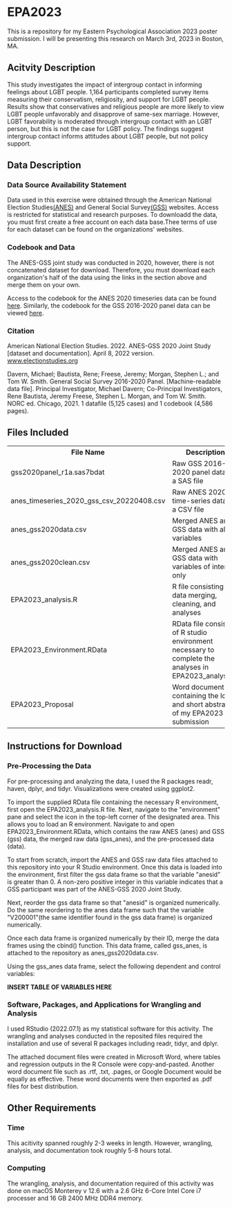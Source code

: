 # EPA2023

This is a repository for my Eastern Psychological Association 2023 poster submission. I will be presenting this research on March 3rd, 2023 in Boston, MA. 

## Acitvity Description

This study investigates the impact of intergroup contact in informing feelings about LGBT people. 1,164 participants completed survey items measuring their conservatism, religiosity, and support for LGBT people. Results show that conservatives and religious people are more likely to view LGBT people unfavorably and disapprove of same-sex marriage. However, LGBT favorability is moderated through intergroup contact with an LGBT person, but this is not the case for LGBT policy. The findings suggest intergroup contact informs attitudes about LGBT people, but not policy support.

## Data Description

### Data Source Availability Statement

Data used in this exercise were obtained through the American National Election Studies[(ANES)](https://electionstudies.org/data-center/anes-gss-2020-joint-study/) and General Social Survey[(GSS)](https://gss.norc.org/getthedata/Pages/SAS.aspx) websites. Access is restricted for statistical and research purposes. To downloadd the data, you must first create a free account on each data base.Thee terms of use for each dataset can be found on the organizations' websites.

### Codebook and Data

The ANES-GSS joint study was conducted in 2020, however, there is not concatenated dataset for download. Therefore, you must download each organization's half of the data using the links in the section above and merge them on your own. 

Access to the codebook for the ANES 2020 timeseries data can be found [here](https://acrobat.adobe.com/link/review?uri=urn:aaid:scds:US:fb8bc509-8b72-380e-856d-a048ea9e0b71). Similarly, the codebook for the GSS 2016-2020 panel data can be viewed [here](https://acrobat.adobe.com/link/review?uri=urn:aaid:scds:US:b2d60355-2576-3cc7-ae56-724d3ef88d7e).

### Citation

American National Election Studies. 2022. ANES-GSS 2020 Joint Study [dataset and documentation]. April 8, 2022 version. www.electionstudies.org

Davern, Michael; Bautista, Rene; Freese, Jeremy; Morgan, Stephen L.; and Tom W. Smith. General Social Survey
2016-2020 Panel. [Machine-readable data file]. Principal Investigator, Michael Davern; Co-Principal
Investigators, Rene Bautista, Jeremy Freese, Stephen L. Morgan, and Tom W. Smith. NORC ed. Chicago, 2021.
1 datafile (5,125 cases) and 1 codebook (4,586 pages).

## Files Included

<table>
  <tr>
    <th>File Name</th>
    <th>Description</th> 
  </tr>
  <tr>
    <td>gss2020panel_r1a.sas7bdat</td>
     <td>Raw GSS 2016-2020 panel data as a SAS file</td>
  <tr/>
  <tr>
    <td>anes_timeseries_2020_gss_csv_20220408.csv</td>
    <td>Raw ANES 2020 time-series data as a CSV file</td>
  </tr>
  <tr>
    <td>anes_gss2020data.csv</td>
    <td>Merged ANES and GSS data with all variables</td>
   <tr>
    <td>anes_gss2020clean.csv</td>
    <td>Merged ANES and GSS data with variables of interest only</td>
  </tr>
  <tr>
    <td>EPA2023_analysis.R</td>
    <td>R file consisting of data merging, cleaning, and analyses</td>
  <tr>  
    <td>EPA2023_Environment.RData</td>
    <td>RData file consisting of R studio environment necessary to complete the analyses in EPA2023_analysis.R</td>
  </tr>
  <tr>
    <td>EPA2023_Proposal</td>
    <td>Word document containing the long and short abstract of my EPA2023 submission</td>
  </tr>
</table>

## Instructions for Download

### Pre-Processing the Data

For pre-processing and analyzing the data, I used the R packages readr, haven, dplyr, and tidyr. Visualizations were created using ggplot2. 

To import the supplied RData file containing the necessary R environment, first open the EPA2023_analysis.R file. Next, navigate to the "environment" pane and select the icon in the top-left corner of the designated area. This allows you to load an R environment. Navigate to and open EPA2023_Environment.RData, which contains the raw ANES (anes) and GSS (gss) data, the merged raw data (gss_anes), and the pre-processed data (data).

To start from scratch, import the ANES and GSS raw data files attached to this repository into your R Studio environment. Once this data is loaded into the environment, first filter the gss data frame so that the variable "anesid" is greater than 0. A non-zero positive integer in this variable indicates that a GSS participant was part of the ANES-GSS 2020 Joint Study. 

Next, reorder the gss data frame so that "anesid" is organized numerically. Do the same reordering to the anes data frame such that the variable "V200001"(the same identifier found in the gss data frame) is organized numerically.

Once each data frame is organized numerically by their ID, merge the data frames using the cbind() function. This data frame, called gss_anes, is attached to the repository as anes_gss2020data.csv.

Using the gss_anes data frame, select the following dependent and control variables:

**INSERT TABLE OF VARIABLES HERE**

### Software, Packages, and Applications for Wrangling and Analysis

I used RStudio (2022.07.1) as my statistical software for this activity. The wrangling and analyses conducted in the reposited files required the installation and use of several R packages including readr, tidyr, and dplyr. 

The attached document files were created in Microsoft Word, where tables and regression outputs in the R Console were copy-and-pasted. Another word document file such as .rtf, .txt, .pages, or Google Document would be equally as effective. These word documents were then exported as .pdf files for best distribution.

## Other Requirements

### Time

This acitivity spanned roughly 2-3 weeks in length. However, wrangling, analysis, and documentation took roughly 5-8 hours total. 

### Computing 

The wrangling, analysis, and documentation required of this activity was done on macOS Monterey v 12.6 with a 2.6 GHz 6-Core Intel Core i7 processer and 16 GB 2400 MHz DDR4 memory. 
